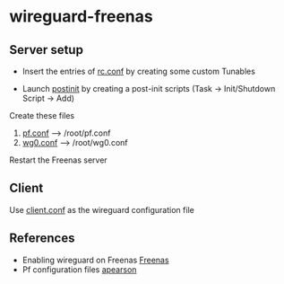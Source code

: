 # wireguard-freenas

## Server setup
- Insert the entries of [rc.conf](https://github.com/marcellobertolini/wireguard-freenas/blob/master/rc.conf) by creating some custom Tunables

- Launch [postinit](https://github.com/marcellobertolini/wireguard-freenas/blob/master/postinit) by creating a post-init scripts  (Task -> Init/Shutdown Script -> Add)

Create these files
1. [pf.conf](https://github.com/marcellobertolini/wireguard-freenas/blob/master/pf.conf) --> /root/pf.conf
2. [wg0.conf](https://github.com/marcellobertolini/wireguard-freenas/blob/master/wg0.conf) --> /root/wg0.conf

Restart the Freenas server

## Client
Use [client.conf](https://github.com/marcellobertolini/wireguard-freenas/blob/master/client.conf) as the wireguard configuration file


## References
- Enabling wireguard on Freenas [Freenas](https://www.ixsystems.com/blog/wireguard-on-freenas-11-3/)
- Pf configuration files [apearson](https://gist.github.com/apearson/168b244b4735cceff9809ef3d07f4df5)
